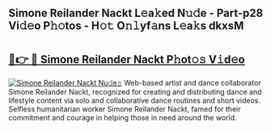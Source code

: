 ## Simone Reilander Nackt L𝚎a𝚔ed N𝚞𝚍e - Part-p28 Vi𝚍𝚎o P𝚑𝚘tos - H𝚘𝚝 O𝚗𝚕yf𝚊ns L𝚎a𝚔s dkxsM

# <h2><a href="http://kfa81c.oniu.top/?m=Simone+Reilander+Nackt">🔗👉 🔴 Simone Reilander Nackt P𝚑ot𝚘𝚜 V𝚒d𝚎o</a></h2>

[![Simone Reilander Nackt Nu𝚍e𝚜](https://i.imgur.com/0qMVB7G.gif)](http://kfa81c.oniu.top/?m=Simone+Reilander+Nackt)
Web-based artist and dance collaborator Simone Reilander Nackt, recognized for creating and distributing dance and lifestyle content via solo and collaborative dance routines and short videos. Selfless humanitarian worker Simone Reilander Nackt, famed for their commitment and courage in helping those in need around the world.  
